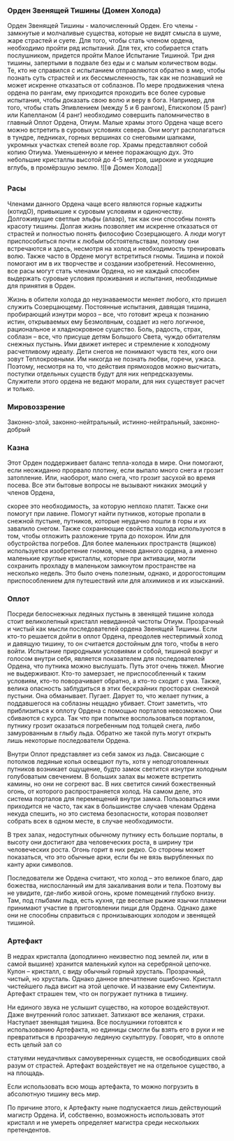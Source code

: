 ### Орден Звенящей Тишины (Домен Холода)

Орден Звенящей Тишины - малочисленный Орден. Его члены - замкнутые и молчаливые существа, которые не видят смысла в шуме, жаре страстей и суете. Для того, чтобы стать членом ордена, необходимо пройти ряд испытаний. Для тех, кто собирается стать послушником, придется пройти Малое Испытание Тишиной. Три дня тишины, запертыми в подвале без еды и с малым количеством воды. Те, кто не справился с испытанием отправляются обратно в мир, чтобы познать суть страстей и их бессмысленность, так как не познавший не может искренне отказаться от соблазнов. По мере продвижения члена ордена по рангам, ему приходится проходить все более суровые испытания, чтобы доказать свою волю и веру в бога. Например, для того, чтобы стать Эпивлением (между 5 и 6 рангом), Епископом (5 ранг) или Капелланом (4 ранг) необходимо совершить паломничество в главный Оплот Ордена, Отиум. Малые храмы этого Ордена чаще всего можно встретить в суровых условиях севера. Они могут располагаться в тундре, ледниках, горных вершинах со снеговыми шапками, укромных участках степей возле гор. Храмы представляют собой копию Отиума. Уменьшенную и менее поражающую дух. Это небольшие кристаллы высотой до 4-5 метров, широкие и уходящие вглубь, в промёрзшую землю.
![[❄️ Домен Холода]]

### Расы

Членами данного Ордена чаще всего являются горные каджиты (котидО), привыкшие к суровым условиям и одиночеству. Долгоживущие светлые эльфы (алаэр), так как они способны понять красоту тишины. Долгая жизнь позволяет им искренне отказаться от страстей и полностью понять философию Созерцающего. А люди могут приспособиться почти к любым обстоятельствам, поэтому они встречаются и здесь, несмотря на холод и необходимость тренировать волю. Также часто в Ордене могут встретиться гномы. Тишина и покой помогают им в их творчестве и создании изобретений. Несомненно, все расы могут стать членами Ордена, но не каждый способен выдержать суровые условия проживания и испытания, необходимые для принятия в Орден.

Жизнь в обители холода до неузнаваемости меняет любого, кто пришел служить Созерцающему. Постоянные испытания, давящая тишина, пробирающий изнутри мороз – все, что готовит жреца к познанию истин, открываемых ему Безмолвным, создает из него логичное, рациональное и хладнокровное существо. Боль, радость, страх, соблазн – все, что присуще детям Большого Света, чуждо обитателям снежных пустынь. Ими движет интерес и стремление к холодному расчетливому идеалу. Дети снегов не понимают чувств тех, кого они зовут Теплокровными. Им никогда не познать любви, горечи, ужаса. Поэтому, несмотря на то, что действия прямоходов можно высчитать, поступки отдельных существ будут для них непредсказуемы. Служители этого ордена не ведают морали, для них существует расчет и только.

### Мировоззрение

Законно-злой, законно-нейтральный, истинно-нейтральный, законно-добрый

### Казна

Этот Орден поддерживает баланс тепла-холода в мире. Они помогают, если неожиданно прорвало плотину, если выпало много снега и грозит затопление. Или, наоборот, мало снега, что грозит засухой во время посева. Все эти бытовые вопросы не вызывают никаких эмоций у членов Ордена,

скорее это необходимость, за которую неплохо платят. Также они помогут при лавине. Помогут найти путников, которые пропали в снежной пустыне, путников, которые неудачно пошли в горы и их завалило снегом. Также сохраняющие свойства холода используются в том, чтобы отложить разложение трупа до похорон. Или для обустройства погребов. Для более маленьких пространств (ящиков) используется изобретение гномов, членов данного ордена, а именно маленькие круглые кристаллы, которые при активации, могли сохранить прохладу в маленьком замкнутом пространстве на несколько недель. Это было очень полезным, однако, и дорогостоящим приспособлением для путешествий или для алхимиков и их изысканий.

### Оплот

Посреди белоснежных ледяных пустынь в звенящей тишине холода стоит великолепный кристалл невиданной чистоты Отиум. Прозрачный и чистый как мысли последователей ордена Звенящей Тишины. Если кто-то решается дойти в оплот Ордена, преодолев нестерпимый холод и давящую тишину, то он считается достойным для того, чтобы в него войти. Испытание природными условиями и собой, тишиной вокруг и голосом внутри себя, является показателем для последователей Ордена, что путника можно выслушать. Путь этот очень тяжел. Многие не выдерживают. Кто-то замерзает, не приспособленный к таким условиям, кто-то поворачивает обратно, а кто-то сходит с ума. Также, велика опасность заблудиться в этих бескрайних просторах снежной пустыни. Она обманывает. Пугает. Дарует то, что желает путник, а поддавшегося на соблазны нещадно убивает. Стоит заметить, что приблизиться к оплоту Ордена с помощью порталов невозможно. Они сбиваются с курса. Так что при попытке воспользоваться порталом, путнику грозит оказаться погребенным под толщей снега, либо замурованным в глыбу льда. Обратно же такой путь могут открыть лишь некоторые последователи Ордена.

Внутри Оплот представляет из себя замок из льда. Свисающие с потолков ледяные копья освещают путь, хотя у неподготовленных путников возникает ощущение, будто замок светится изнутри холодным голубоватым свечением. В больших залах вы можете встретить камины, но они не согреют вас. В них светится синий божественный огонь, от которого распространяется холод. На самом деле, это система порталов для перемещений внутри замка. Пользоваться ими приходится не часто, так как в большинстве случаев членам Ордена некуда спешить, но это система безопасности, которая позволяет собрать всех в одном месте, в случае необходимости.

В трех залах, недоступных обычному путнику есть большие порталы, в высоту они достигают два человеческих роста, в ширину три человеческих роста. Огонь горит в них редко. Со стороны может показаться, что это обычные арки, если бы не вязь вырубленных по канту арки символов.

Последователи же Ордена считают, что холод – это великое благо, дар божества, ниспосланный им для закаливания воли и тела. Поэтому вы не увидите, где-либо живой огонь, кроме помещений глубоко внизу. Там, под глыбами льда, есть кухня, где веселые рыжие язычки пламени принимают участие в приготовлении пищи для Ордена. Однако даже они не способны справиться с пронизывающих холодом и звенящей тишиной.

### Артефакт

В недрах кристалла (доподлинно неизвестно под землей ли, или в самой вышине) хранится маленький кулон на серебряной цепочке. Кулон – кристалл, с виду обычный горный хрусталь. Прозрачный, чистый, но хрусталь. Однако данное впечатление ошибочно. Кристалл чистейшего льда висит на этой цепочке. И название ему Силентиум. Артефакт страшен тем, что он погружает путника в тишину.

Ни единого звука не услышит существо, на которое воздействуют. Даже внутренний голос затихает. Затихают все желания, страхи. Наступает звенящая тишина. Все послушники готовятся к использованию Артефакта, но единицы смогли бы взять его в руки и не превратиться в прозрачную ледяную скульптуру. Говорят, что в оплоте есть целый зал со

статуями неудачливых самоуверенных существ, не освободивших свой разум от страстей. Артефакт воздействует не на отдельное существо, а на площадь.

Если использовать всю мощь артефакта, то можно погрузить в абсолютную тишину весь мир.

По причине этого, к Артефакту ныне подпускается лишь действующий магистр Ордена. И, собственно, возможность использовать этот кристалл и не умереть определяет магистра среди нескольких претендентов.